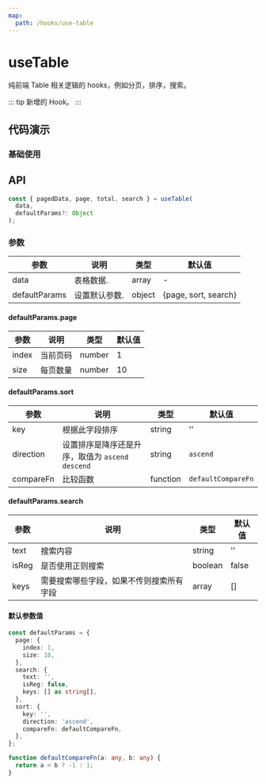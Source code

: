 ```yaml
---
map:
  path: /hooks/use-table
---
```


# useTable

纯前端 Table 相关逻辑的 hooks，例如分页，排序，搜索。

::: tip
新增的 Hook。
:::

## 代码演示

### 基础使用

<demo src="./demo/demo.vue"
  language="vue"
  title="基础用法"
  desc="封装表格的相关逻辑，包括前端分页，搜索，排序。">
</demo>

## API

```javascript
const { pagedData, page, total, search } = useTable(
  data,
  defaultParams?: Object
);
```

### 参数

| 参数          | 说明          | 类型   | 默认值               |
| ------------- | ------------- | ------ | -------------------- |
| data          | 表格数据.     | array  | -                    |
| defaultParams | 设置默认参数. | object | {page, sort, search} |

#### defaultParams.page

| 参数  | 说明     | 类型   | 默认值 |
| ----- | -------- | ------ | ------ |
| index | 当前页码 | number | 1      |
| size  | 每页数量 | number | 10     |

#### defaultParams.sort

| 参数      | 说明                                              | 类型     | 默认值             |
| --------- | ------------------------------------------------- | -------- | ------------------ |
| key       | 根据此字段排序                                    | string   | ''                 |
| direction | 设置排序是降序还是升序，取值为 `ascend` `descend` | string   | `ascend`           |
| compareFn | 比较函数                                          | function | `defaultCompareFn` |

#### defaultParams.search

| 参数  | 说明                                     | 类型    | 默认值 |
| ----- | ---------------------------------------- | ------- | ------ |
| text  | 搜索内容                                 | string  | ''     |
| isReg | 是否使用正则搜索                         | boolean | false  |
| keys  | 需要搜索哪些字段，如果不传则搜索所有字段 | array   | []     |

#### 默认参数值

```ts
const defaultParams = {
  page: {
    index: 1,
    size: 10,
  },
  search: {
    text: '',
    isReg: false,
    keys: [] as string[],
  },
  sort: {
    key: '',
    direction: 'ascend',
    compareFn: defaultCompareFn,
  },
};
```

```ts
function defaultCompareFn(a: any, b: any) {
  return a < b ? -1 : 1;
}
```
